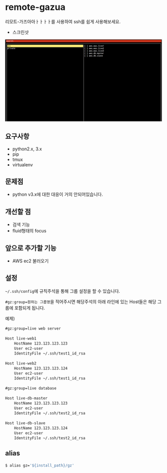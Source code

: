 # remote-gazua

리모트-가즈아아ㅏㅏㅏㅏ를 사용하여 ssh를 쉽게 사용해보세요.

- 스크린샷

![screenshot](./image/screenshot.png) 

## 요구사항

- python2.x, 3.x
- pip
- tmux
- virtualenv

## 문제점

- python v3.x에 대한 대응이 거의 안되어있습니다.

## 개선할 점

- 검색 기능
- fluid형태의 focus

## 앞으로 추가할 기능

- AWS ec2 불러오기

## 설정

`~/.ssh/config`에 규칙주석을 통해 그룹 설정을 할 수 있습니다.

`#gz:group=원하는 그룹명`을 적어주시면 해당주석의 아래 라인에 있는 Host들은 해당 그룹에 포함되게 됩니다.

예제)

```
#gz:group=live web server

Host live-web1
    HostName 123.123.123.123
    User ec2-user
    IdentityFile ~/.ssh/test1_id_rsa

Host live-web2
    HostName 123.123.123.124
    User ec2-user
    IdentityFile ~/.ssh/test1_id_rsa

#gz:group=live database

Host live-db-master
    HostName 123.123.123.123
    User ec2-user
    IdentityFile ~/.ssh/test2_id_rsa

Host live-db-slave
    HostName 123.123.123.124
    User ec2-user
    IdentityFile ~/.ssh/test2_id_rsa

```

## alias

```bash
$ alias gz='${install_path}/gz'
```
